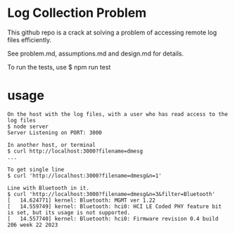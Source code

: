 # Log Collection Problem

This github repo is a crack at solving a problem of accessing remote log files efficiently.

See problem.md, assumptions.md and design.md for details.

To run the tests, use
$ npm run test

# usage

    On the host with the log files, with a user who has read access to the log files
    $ node server
    Server Listening on PORT: 3000

    In another host, or terminal
    $ curl http://localhost:3000?filename=dmesg
    ...

    To get single line
    $ curl 'http://localhost:3000?filename=dmesg&n=1'

    Line with Bluetooth in it.
    $ curl 'http://localhost:3000?filename=dmesg&n=3&filter=Bluetooth'
    [   14.624771] kernel: Bluetooth: MGMT ver 1.22
    [   14.559749] kernel: Bluetooth: hci0: HCI LE Coded PHY feature bit is set, but its usage is not supported.
    [   14.557740] kernel: Bluetooth: hci0: Firmware revision 0.4 build 206 week 22 2023
